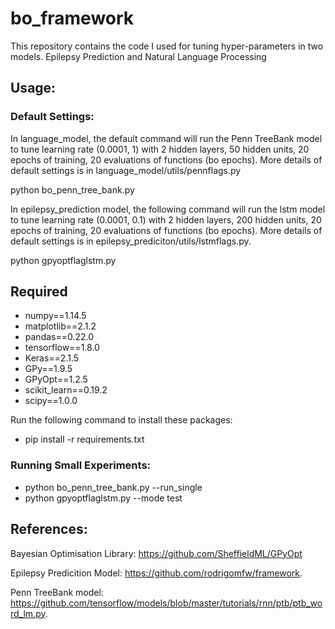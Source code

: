 # bo_framework


This repository contains the code I used for tuning hyper-parameters in two models.
Epilepsy Prediction and Natural Language Processing


## Usage:

### Default Settings:

In language_model, the default command will run the Penn TreeBank model to tune learning rate (0.0001, 1) with 2 hidden layers, 50 hidden units, 20 epochs of training, 20 evaluations of functions (bo epochs). More details of default settings is in language_model/utils/pennflags.py

python bo_penn_tree_bank.py

In epilepsy_prediction model, the following command will run the lstm model to tune learning rate (0.0001, 0.1) with 2 hidden layers, 200 hidden units, 20 epochs of training, 20 evaluations of functions (bo epochs). More details of default settings is in epilepsy_prediciton/utils/lstmflags.py. 

python gpyoptflaglstm.py 

## Required
* numpy==1.14.5
* matplotlib==2.1.2
* pandas==0.22.0
* tensorflow==1.8.0
* Keras==2.1.5
* GPy==1.9.5
* GPyOpt==1.2.5
* scikit_learn==0.19.2
* scipy==1.0.0

Run the following command to install these packages:
* pip install -r requirements.txt

### Running Small Experiments:
* python bo_penn_tree_bank.py --run_single
* python gpyoptflaglstm.py --mode test



## References:
Bayesian Optimisation Library:
https://github.com/SheffieldML/GPyOpt

Epilepsy Predicition Model: 
https://github.com/rodrigomfw/framework.

Penn TreeBank model: 
https://github.com/tensorflow/models/blob/master/tutorials/rnn/ptb/ptb_word_lm.py.




